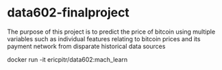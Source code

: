 # data602-finalproject
The purpose of this project is to predict the price of bitcoin using multiple variables such as individual features relating to bitcoin prices and its payment network from disparate historical data sources

docker run -it ericpitr/data602:mach_learn

